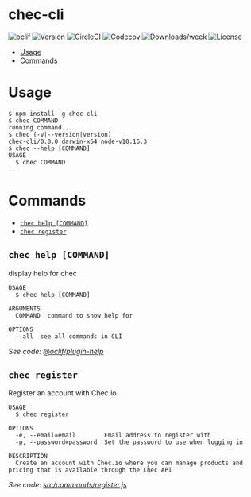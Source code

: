 chec-cli
========

[![oclif](https://img.shields.io/badge/cli-oclif-brightgreen.svg)](https://oclif.io)
[![Version](https://img.shields.io/npm/v/chec-cli.svg)](https://npmjs.org/package/chec-cli)
[![CircleCI](https://circleci.com/gh/chec/chec-cli/tree/master.svg?style=shield)](https://circleci.com/gh/chec/chec-cli/tree/master)
[![Codecov](https://codecov.io/gh/chec/chec-cli/branch/master/graph/badge.svg)](https://codecov.io/gh/chec/chec-cli)
[![Downloads/week](https://img.shields.io/npm/dw/chec-cli.svg)](https://npmjs.org/package/chec-cli)
[![License](https://img.shields.io/npm/l/chec-cli.svg)](https://github.com/chec/chec-cli/blob/master/package.json)

<!-- toc -->
* [Usage](#usage)
* [Commands](#commands)
<!-- tocstop -->
# Usage
<!-- usage -->
```sh-session
$ npm install -g chec-cli
$ chec COMMAND
running command...
$ chec (-v|--version|version)
chec-cli/0.0.0 darwin-x64 node-v10.16.3
$ chec --help [COMMAND]
USAGE
  $ chec COMMAND
...
```
<!-- usagestop -->
# Commands
<!-- commands -->
* [`chec help [COMMAND]`](#chec-help-command)
* [`chec register`](#chec-register)

## `chec help [COMMAND]`

display help for chec

```
USAGE
  $ chec help [COMMAND]

ARGUMENTS
  COMMAND  command to show help for

OPTIONS
  --all  see all commands in CLI
```

_See code: [@oclif/plugin-help](https://github.com/oclif/plugin-help/blob/v2.2.1/src/commands/help.ts)_

## `chec register`

Register an account with Chec.io

```
USAGE
  $ chec register

OPTIONS
  -e, --email=email        Email address to register with
  -p, --password=password  Set the password to use when logging in

DESCRIPTION
  Create an account with Chec.io where you can manage products and pricing that is available through the Chec API
```

_See code: [src/commands/register.js](https://github.com/chec/chec-cli/blob/v0.0.0/src/commands/register.js)_
<!-- commandsstop -->
